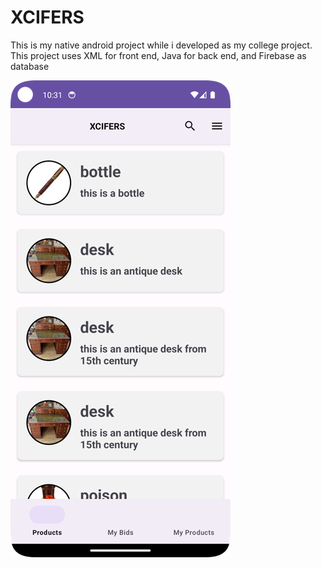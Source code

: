 <h1>XCIFERS</h1>
<p> This is my native android project while i developed as my college project. This project uses XML for front end, Java for back end, and Firebase as database</p>
<img src="Picture1.png" alt="HomePage">
